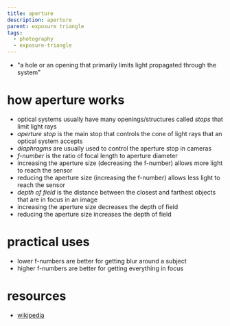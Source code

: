 ```yaml
---
title: aperture
description: aperture
parent: exposure triangle
tags:
  - photography
  - exposure-triangle
---
```

- "a hole or an opening that primarily limits light propagated through the system"
# how aperture works
- optical systems usually have many openings/structures called _stops_ that limit light rays
- _aperture stop_ is the main stop that controls the cone of light rays that an optical system accepts
- _diaphragms_ are usually used to control the aperture stop in cameras
- _f-number_ is the ratio of focal length to aperture diameter
- increasing the aperture size (decreasing the f-number) allows more light to reach the sensor
- reducing the aperture size (increasing the f-number) allows less light to reach the sensor
- _depth of field_ is the distance between the closest and farthest objects that are in focus in an image
- increasing the aperture size decreases the depth of field
- reducing the aperture size increases the depth of field
# practical uses
- lower f-numbers are better for getting blur around a subject
- higher f-numbers are better for getting everything in focus
# resources
- [wikipedia](https://en.wikipedia.org/wiki/Aperture)